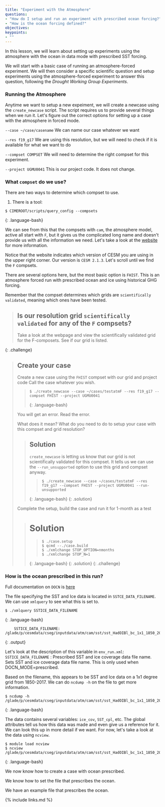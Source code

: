 ```yaml
---
title: "Experiment with the Atmosphere"
questions:
- "How do I setup and run an experiment with prescribed ocean forcing?"
- "How is the ocean forcing defined?"
objectives:
keypoints:
- ""
---
```


In this lesson, we will learn about setting up experiments using the atmosphere with the ocean in data mode with prescribed SST forcing.  

We will start with a basic case of running an atmosphere-forced experiment.  We will then consider a specific scientific question and setup experiments using the atmosphere-forced experiment to answer this question, following the *Drought Working Group Experiments*.  

### Running the Atmosphere

Anytime we want to setup a new expeiment, we will create a newcase using the `create_newcase` script.  The script requires us to provide several things when we run it.  Let's figure out the correct options for setting up a case with the atmosphere in forced mode.

`--case ~/case/casename`
We can name our case whatever we want

`--res f19_g17` 
We are using this resolution, but we will need to check if it is available for what we want to do

`--compset COMPSET`
We will need to determine the right compset for this experiment.

`--project UGMU0041`
This is our project code.  It does not change.

### What `compset` do we use?

There are two ways to determine which compset to use.  
1. There is a tool:

~~~
$ CIMEROOT/scripts/query_config --compsets
~~~
{: .language-bash}

We can see from this that the compsets with `cam`, the atmosphere model, active all start with `F`, but it gives us the complicated long name and doesn't provide us with all the information we need.  Let's take a look at the [ website](http://www.cesm.ucar.edu/models/cesm2/config/compsets.html) for more information. 

Notice that the website indicates which version of CESM you are using in the upper right corner.  Our version is `CESM 2.1.3`.  Let's scroll until we find the `F` compsets. 

There are several options here, but the most basic option is `FHIST`.  This is an atmosphere forced run with prescribed ocean and ice using historical GHG forcing.

Remember that the compset determines which grids are `scientifically validated`, meaning which ones have been tested. 

> ## Is our resolution grid `scientifically validated` for any of the `F` compsets?
>
> Take a look at the webpage and view the scientifically validated grid for 
> the F-composets. See if our grid is listed.
>
>
{: .challenge}  

> ## Create your case
>
> Create a new case using the `FHIST` compset with our grid and project code
> Call the case whatever you wish.
>
>> ~~~
>> $ ./create_newcase --case ~/cases/testatmF --res f19_g17 --compset FHIST --project UGMU0041
>> ~~~
>> {: .language-bash}
> 
> 
> You will get an error.  Read the error.  
>
> What does it mean? 
> What do you need to do to setup your case with this compset and grid resolution?
>
>> ## Solution
>>
>> `create_newcase` is letting us know that our grid is not scientifically validated for this
>> compset.  It tells us we can use the `--run_unsupported` option to use this grid and compset 
>> anyway.
>>
>>> ~~~
>>> $ ./create_newcase --case ~/cases/testatmF --res f19_g17 --compset FHIST --project UGMU0041 --run-unsupported
>>> ~~~
>> {: .language-bash}
> {: .solution}
>
>
> Complete the setup, build the case and run it for 1-month as a test
>
>> # Solution 
>> 
>>> ~~~
>>> $ ./case.setup
>>> $ qcmd --./case.build
>>> $ ./xmlchange STOP_OPTION=nmonths
>>> $ ./xmlchange STOP_N=1
>>> ~~~
>> {: .language-bash}
> {: .solution}
{: .challenge}  

### How is the ocean prescribed in this run?

Full documentation on `DOCN` is [here](https://esmci.github.io/cime/versions/master/html/index.html)

The file specifying the SST and Ice data is located in `SSTCE_DATA_FILENAME`. We can use `xmlquery` to see what this is set to.

~~~
$ ./xmlquery SSTICE_DATA_FILENAME
~~~
{: .language-bash}

~~~
	SSTICE_DATA_FILENAME: /glade/p/cesmdata/cseg/inputdata/atm/cam/sst/sst_HadOIBl_bc_1x1_1850_2017_c180507.nc
~~~
{: .output}

Let's look at the description of this variable in `env_run.xml`:
`SSTICE_DATA_FILENAME`
: Prescribed SST and ice coverage data file name.
    Sets SST and ice coverage data file name.
    This is only used when DOCN_MODE=prescribed.

Based on the filename, this appears to be SST and Ice data on a 1x1 degree grid from 1850-2017. We can do `ncdump -h` on the file to get more information.
~~~
$ ncdump -h /glade/p/cesmdata/cseg/inputdata/atm/cam/sst/sst_HadOIBl_bc_1x1_1850_2017_c180507.nc
~~~
{: .language-bash}

The data contains several variables:  `ice_cov`, `SST_cpl`, etc.
The global attributes tell us how this data was made and even give us a reference for it.  We can look this up in more detail if we want.  For now, let's take a look at the data using `ncview`.

~~~
$ module load ncview
$ ncview /glade/p/cesmdata/cseg/inputdata/atm/cam/sst/sst_HadOIBl_bc_1x1_1850_2017_c180507.nc
~~~
{: .language-bash}

We now know how to create a case with ocean prescribed.

We know how to set the file that prescribes the ocean.

We have an example file that prescribes the ocean.


{% include links.md %}

